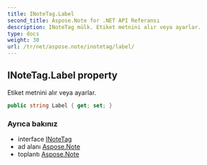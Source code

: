 ```yaml
---
title: INoteTag.Label
second_title: Aspose.Note for .NET API Referansı
description: INoteTag mülk. Etiket metnini alır veya ayarlar.
type: docs
weight: 30
url: /tr/net/aspose.note/inotetag/label/
---
```

## INoteTag.Label property

Etiket metnini alır veya ayarlar.

```csharp
public string Label { get; set; }
```

### Ayrıca bakınız

* interface [INoteTag](../)
* ad alanı [Aspose.Note](../../inotetag/)
* toplantı [Aspose.Note](../../../)



